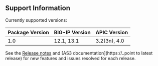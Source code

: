 ## Support Information

Currently supported versions:
 
| Package Version | BIG-IP Version  | APIC Version  | 
|-----------------|-----------------|---------------|
| 1.0             | 12.1, 13.1      | 3.2(3n), 4.0  |

See the [Release notes](https://........) and [AS3 documentation](https://..point to latest release) for new features and issues resolved for each release. 
